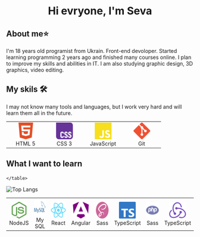 <div id="header" align="center">
  <h1>Hi evryone, I'm Seva</h1>
</div>
<main>
  <div id="about-me">
    <h2>About me⭐</h2>
    <p>I'm 18 years old programist from Ukrain. Front-end devoloper. Started learning programming 2 years ago and finished many courses online. I plan to improve my skills and abilities in IT. I am also studying graphic design, 3D graphics, video editing.</p>
  </div>
  <div id="my-skils-box">
    <h2>My skils 🛠</h2>
    <p>I may not know many tools and languages, but I work very hard and will learn them all in the future.</p>
    <table align="center">
      <tr>
        <td align="center" width="90">
          <img src="./images/html5.svg"  width="45" height="45">
          <br>HTML 5
        </td>
        <td align="center" width="90">
          <img src="./images/css.svg" width="45" height="45">
          <br>CSS 3
        </td>
        <td align="center" width="90">
          <img src="./images/javascript.svg" width="45" height="45">
          <br>JavaScript
        </td>
        <td align="center" width="90">
          <img src="./images/git.svg" width="45" height="45">
          <br>Git
        </td>
      </tr>
    </table>
    <h2>What I want to learn</h2>
    <table align="center">
      <tr>
        <td align="center" width="90">
          <img src="./images/nodedotjs.svg" width="45" height="45">
          <br>NodeJS
        </td>
        <td align="center" width="90">
          <img src="./images/mysql.svg" width="45" height="45">
          <br>My SQL
        </td>
        <td align="center" width="90">
          <img src="./images/react.svg" width="45" height="45">
          <br>React
        </td>
        <td align="center" width="90">
          <img src="./images/angular.svg" width="45" height="45">
          <br>Angular
        </td>
        <td align="center" width="90">
          <img src="./images/sass.svg" width="45" height="45">
          <br>Sass
        </td>
        <td align="center" width="90">
          <img src="./images/typescript.svg" width="45" height="45">
          <br>TypeScript
        </td>
        <td align="center" width="90">
          <img src="./images/php.svg" width="45" height="45">
          <br>Sass
        </td>
        <td align="center" width="90">
          <img src="./images/redux.svg" width="45" height="45">
          <br>TypeScript
        </td>
      </tr>
      
    </table>
  </div>
</main>


![Top Langs](https://github-readme-stats.vercel.app/api/top-langs/?username=akirivsev)
